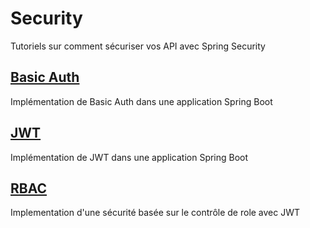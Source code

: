 # Security
Tutoriels sur comment sécuriser vos API avec Spring Security
## [Basic Auth](security-tutorial/basic-auth-tutorial)
Implémentation de Basic Auth dans une application Spring Boot
## [JWT](security-tutorial/jwt-tutorial)
Implémentation de JWT dans une application Spring Boot
## [RBAC](security-tutorial/jwt-rbac-tutorial)
Implementation d'une sécurité basée sur le contrôle de role avec JWT